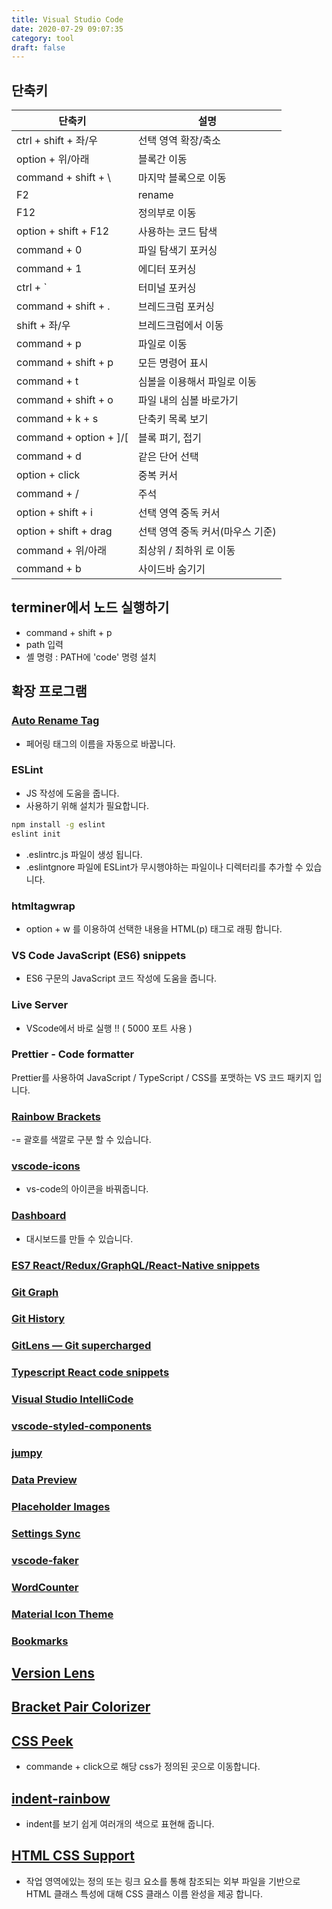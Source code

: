 ```yaml
---
title: Visual Studio Code
date: 2020-07-29 09:07:35
category: tool
draft: false
---
```


## 단축키

| 단축키                 | 설명                             |
| ---------------------- | -------------------------------- |
| ctrl + shift + 좌/우   | 선택 영역 확장/축소              |
| option + 위/아래       | 블록간 이동                      |
| command + shift + \    | 마지막 블록으로 이동             |
| F2                     | rename                           |
| F12                    | 정의부로 이동                    |
| option + shift + F12   | 사용하는 코드 탐색               |
| command + 0            | 파일 탐색기 포커싱               |
| command + 1            | 에디터 포커싱                    |
| ctrl + \`              | 터미널 포커싱                    |
| command + shift + .    | 브레드크럼 포커싱                |
| shift + 좌/우          | 브레드크럼에서 이동              |
| command + p            | 파일로 이동                      |
| command + shift + p    | 모든 명령어 표시                 |
| command + t            | 심볼을 이용해서 파일로 이동      |
| command + shift + o    | 파일 내의 심볼 바로가기          |
| command + k + s        | 단축키 목록 보기                 |
| command + option + ]/[ | 블록 펴기, 접기                  |
| command + d            | 같은 단어 선택                   |
| option + click         | 중복 커서                        |
| command + /            | 주석                             |
| option + shift + i     | 선택 영역 중독 커서              |
| option + shift + drag  | 선택 영역 중독 커서(마우스 기준) |
| command + 위/아래      | 최상위 / 최하위 로 이동          |
| command + b            | 사이드바 숨기기                  |

## terminer에서 노드 실행하기

- command + shift + p
- path 입력
- 셸 명령 : PATH에 'code' 명령 설치

## 확장 프로그램

### [Auto Rename Tag](https://marketplace.visualstudio.com/items?itemName=formulahendry.auto-rename-tag)

- 페어링 태그의 이름을 자동으로 바꿉니다.

### ESLint

- JS 작성에 도움을 줍니다.
- 사용하기 위해 설치가 필요합니다.

```bash
npm install -g eslint
eslint init
```

- .eslintrc.js 파일이 생성 됩니다.
- .eslintgnore 파일에 ESLint가 무시행야하는 파일이나 디렉터리를 추가할 수 있습니다.

### htmltagwrap

- option + w 를 이용하여 선택한 내용을 HTML(p) 태그로 래핑 합니다.

### VS Code JavaScript (ES6) snippets

- ES6 구문의 JavaScript 코드 작성에 도움을 줍니다.

### Live Server

- VScode에서 바로 실행 !! ( 5000 포트 사용 )

### Prettier - Code formatter

Prettier를 사용하여 JavaScript / TypeScript / CSS를 포맷하는 VS 코드 패키지 입니다.

### [Rainbow Brackets](https://marketplace.visualstudio.com/items?itemName=2gua.rainbow-brackets)

-= 괄호를 색깔로 구분 할 수 있습니다.

### [vscode-icons](https://marketplace.visualstudio.com/items?itemName=vscode-icons-team.vscode-icons)

- vs-code의 아이콘을 바꿔줍니다.

### [Dashboard](https://marketplace.visualstudio.com/items?itemName=kruemelkatze.vscode-dashboard)

- 대시보드를 만들 수 있습니다.

### [ES7 React/Redux/GraphQL/React-Native snippets](https://marketplace.visualstudio.com/items?itemName=dsznajder.es7-react-js-snippets)

### [Git Graph](https://marketplace.visualstudio.com/items?itemName=mhutchie.git-graph)

### [Git History](https://marketplace.visualstudio.com/items?itemName=donjayamanne.githistory)

### [GitLens — Git supercharged](https://marketplace.visualstudio.com/items?itemName=eamodio.gitlens)

### [Typescript React code snippets](https://marketplace.visualstudio.com/items?itemName=infeng.vscode-react-typescript)

### [Visual Studio IntelliCode](https://marketplace.visualstudio.com/items?itemName=VisualStudioExptTeam.vscodeintellicode)

### [vscode-styled-components](https://marketplace.visualstudio.com/items?itemName=jpoissonnier.vscode-styled-components)

### [jumpy](https://marketplace.visualstudio.com/items?itemName=wmaurer.vscode-jumpy)

### [Data Preview](https://marketplace.visualstudio.com/items?itemName=RandomFractalsInc.vscode-data-preview)

### [Placeholder Images](https://marketplace.visualstudio.com/items?itemName=JakeWilson.vscode-placeholder-images)

### [Settings Sync](https://marketplace.visualstudio.com/items?itemName=Shan.code-settings-sync)

### [vscode-faker](https://marketplace.visualstudio.com/items?itemName=deerawan.vscode-faker)

### [WordCounter](https://marketplace.visualstudio.com/items?itemName=kirozen.wordcounter)

### [Material Icon Theme](https://marketplace.visualstudio.com/items?itemName=PKief.material-icon-theme)

### [Bookmarks](https://marketplace.visualstudio.com/items?itemName=alefragnani.Bookmarks)

## [Version Lens](https://marketplace.visualstudio.com/items?itemName=pflannery.vscode-versionlens)

## [Bracket Pair Colorizer](https://marketplace.visualstudio.com/items?itemName=CoenraadS.bracket-pair-colorizer)

## [CSS Peek](https://marketplace.visualstudio.com/items?itemName=pranaygp.vscode-css-peek)

- commande + click으로 해당 css가 정의된 곳으로 이동합니다.

## [indent-rainbow](https://marketplace.visualstudio.com/items?itemName=oderwat.indent-rainbow)

- indent를 보기 쉽게 여러개의 색으로 표현해 줍니다.

## [HTML CSS Support](https://marketplace.visualstudio.com/items?itemName=ecmel.vscode-html-css)

- 작업 영역에있는 정의 또는 링크 요소를 통해 참조되는 외부 파일을 기반으로 HTML 클래스 특성에 대해 CSS 클래스 이름 완성을 제공 합니다.
